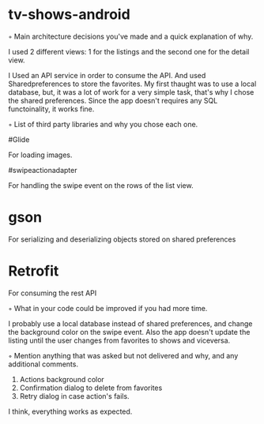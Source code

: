 # tv-shows-android

◦	Main architecture decisions you've made and a quick explanation of why.

I used 2 different views: 1 for the listings and the second one for the detail view.

I Used an API service in order to consume the API. And used Sharedpreferences to store the favorites. 
My first thaught was to use a local database, but, it was a lot of work for a very simple task, that's why I 
chose the shared preferences. Since the app doesn't requires any SQL functoinality, it works fine.

◦	List of third party libraries and why you chose each one.

#Glide 

For loading images.

#swipeactionadapter

For handling the swipe event on the rows of the list view.

# gson

For serializing and deserializing objects stored on shared preferences

# Retrofit

For consuming the rest API

◦	What in your code could be improved if you had more time.

I probably use a local database instead of shared preferences, and change the background color on the swipe event.
Also the app doesn't update the listing until the user changes from favorites to shows and viceversa.

◦	Mention anything that was asked but not delivered and why, and any additional comments.

1. Actions background color
2. Confirmation dialog to delete from favorites
3. Retry dialog in case action's fails.


I think, everything works as expected.



